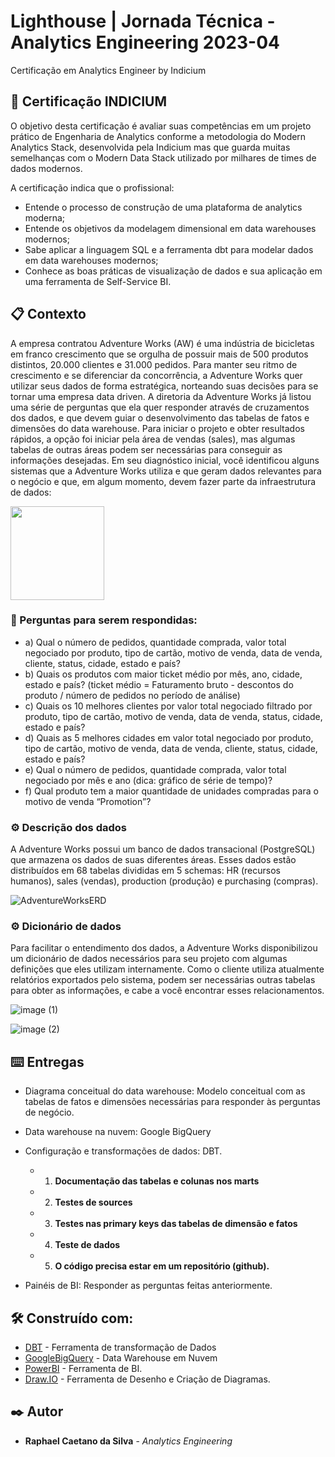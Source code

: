 # Lighthouse | Jornada Técnica - Analytics Engineering 2023-04

Certificação em Analytics Engineer by Indicium

## 🚀 Certificação INDICIUM

O objetivo desta certificação é avaliar suas competências em um projeto prático de Engenharia de Analytics conforme a metodologia do Modern Analytics Stack, desenvolvida pela Indicium mas que guarda muitas semelhanças com o Modern Data Stack utilizado por milhares de times de dados modernos.

A certificação indica que o profissional:

* Entende o processo de construção de uma plataforma de analytics moderna;
* Entende os objetivos da modelagem dimensional em data warehouses modernos;
* Sabe aplicar a linguagem SQL e a ferramenta dbt para modelar dados em data warehouses modernos;
* Conhece as boas práticas de visualização de dados e sua aplicação em uma ferramenta de Self-Service BI.


## 📋 Contexto

A empresa contratou Adventure Works (AW) é uma indústria de bicicletas em franco crescimento que se orgulha de possuir mais de 500 produtos distintos, 20.000 clientes e 31.000 pedidos. Para manter seu ritmo de crescimento e se diferenciar da concorrência, a Adventure Works quer utilizar seus dados de forma estratégica, norteando suas decisões para se tornar uma empresa data driven. A diretoria da Adventure Works já listou uma série de perguntas que ela quer responder através de cruzamentos dos dados, e que devem guiar o desenvolvimento das tabelas de fatos e dimensões do data warehouse. Para iniciar o projeto e obter resultados rápidos, a opção foi iniciar pela área de vendas (sales), mas algumas tabelas de outras áreas podem ser necessárias para conseguir as informações desejadas. Em seu diagnóstico inicial, você identificou alguns sistemas que a Adventure Works utiliza e que geram dados relevantes para o negócio e que, em algum momento, devem fazer parte da infraestrutura de dados:

<img src="![image](https://github.com/Racaesi/INDICIUM_DESAFIO_AE/assets/114450210/e86fd61d-eb2f-47df-b7d6-9d043c669728)" width="150px" />

### 🔧 Perguntas para serem respondidas:

- a) Qual o número de pedidos, quantidade comprada, valor total negociado por produto, tipo de cartão, motivo de venda, data de venda, cliente, status, cidade, estado e país?
- b) Quais os produtos com maior ticket médio por mês, ano, cidade, estado e país? (ticket médio = Faturamento bruto - descontos do produto / número de pedidos no período de análise)
- c) Quais os 10 melhores clientes por valor total negociado filtrado por produto, tipo de cartão, motivo de venda, data de venda, status, cidade, estado e país?
- d) Quais as 5 melhores cidades em valor total negociado por produto, tipo de cartão, motivo de venda, data de venda, cliente, status, cidade, estado e país?
- e) Qual o número de pedidos, quantidade comprada, valor total negociado por mês e ano (dica: gráfico de série de tempo)?
- f) Qual produto tem a maior quantidade de unidades compradas para o motivo de venda “Promotion”?

### ⚙️ Descrição dos dados
A Adventure Works possui um banco de dados transacional (PostgreSQL) que armazena os dados de suas diferentes áreas. Esses dados estão distribuídos em 68 tabelas divididas em 5 schemas: HR (recursos humanos), sales (vendas), production (produção) e purchasing (compras).

![AdventureWorksERD](https://github.com/Racaesi/INDICIUM_DESAFIO_AE/assets/114450210/36398730-f9e0-4795-ab38-250e21d2de03)


### ⚙️ Dicionário de dados

Para facilitar o entendimento dos dados, a Adventure Works disponibilizou um dicionário de dados necessários para seu projeto com algumas definições que eles utilizam internamente. Como o cliente utiliza atualmente relatórios exportados pelo sistema, podem ser necessárias outras tabelas para obter as informações, e cabe a você encontrar esses relacionamentos.

![image (1)](https://github.com/Racaesi/INDICIUM_DESAFIO_AE/assets/114450210/0beeff34-f3da-48d7-bcb5-343bfa5fd13e)


![image (2)](https://github.com/Racaesi/INDICIUM_DESAFIO_AE/assets/114450210/0145e0b5-37c2-41ff-a7e0-0b8c8b0ff225)



## ⌨️ Entregas 

* Diagrama conceitual do data warehouse: Modelo conceitual com as tabelas de fatos e dimensões necessárias para responder às perguntas de negócio. 

* Data warehouse na nuvem: Google BigQuery 

* Configuração e transformações de dados: DBT.
    - 1) **Documentação das tabelas e colunas nos marts**
    - 2) **Testes de sources**
    - 3) **Testes nas primary keys das tabelas de dimensão e fatos**
    - 4) **Teste de dados**
    - 5) **O código precisa estar em um repositório (github).**

* Painéis de BI: Responder as perguntas feitas anteriormente.

## 🛠️ Construído com:

* [DBT](https://docs.getdbt.com/) - Ferramenta de transformação de Dados
* [GoogleBigQuery](https://cloud.google.com/bigquery?hl=pt-br) - Data Warehouse em Nuvem
* [PowerBI](https://learn.microsoft.com/pt-br/power-bi/) - Ferramenta de BI.
* [Draw.IO](https://www.drawio.com/doc/) - Ferramenta de Desenho e Criação de Diagramas.


## ✒️ Autor

* **Raphael Caetano da Silva** - *Analytics Engineering*